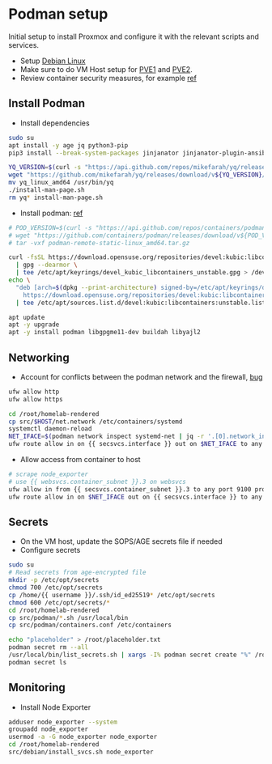 # Podman setup
Initial setup to install Proxmox and configure it with the relevant scripts and services.

- Setup [Debian Linux](./debian.md)
- Make sure to do VM Host setup for [PVE1](./pve1.md) and [PVE2](./pve2.md).
- Review container security measures, for example [ref](https://www.panoptica.app/research/7-ways-to-escape-a-container)

## Install Podman
- Install dependencies
```bash
sudo su
apt install -y age jq python3-pip
pip3 install --break-system-packages jinjanator jinjanator-plugin-ansible passlib

YQ_VERSION=$(curl -s "https://api.github.com/repos/mikefarah/yq/releases/latest" | grep -Po '"tag_name": "v\K[0-9.]+')
wget "https://github.com/mikefarah/yq/releases/download/v${YQ_VERSION}/yq_linux_amd64.tar.gz" -O - | tar xz
mv yq_linux_amd64 /usr/bin/yq
./install-man-page.sh
rm yq* install-man-page.sh
```
- Install podman: [ref](https://podman.io/docs/installation#linux-distributions)
```bash
# POD_VERSION=$(curl -s "https://api.github.com/repos/containers/podman/releases/latest" | grep -Po '"tag_name": "v\K[0-9.]+')
# wget "https://github.com/containers/podman/releases/download/v${POD_VERSION}/podman-remote-static-linux_amd64.tar.gz"
# tar -vxf podman-remote-static-linux_amd64.tar.gz

curl -fsSL https://download.opensuse.org/repositories/devel:kubic:libcontainers:unstable/Debian_Testing/Release.key \
  | gpg --dearmor \
  | tee /etc/apt/keyrings/devel_kubic_libcontainers_unstable.gpg > /dev/null
echo \
  "deb [arch=$(dpkg --print-architecture) signed-by=/etc/apt/keyrings/devel_kubic_libcontainers_unstable.gpg]\
    https://download.opensuse.org/repositories/devel:kubic:libcontainers:unstable/Debian_Testing/ /" \
  | tee /etc/apt/sources.list.d/devel:kubic:libcontainers:unstable.list > /dev/null

apt update
apt -y upgrade
apt -y install podman libgpgme11-dev buildah libyajl2
```

## Networking
- Account for conflicts between the podman network and the firewall, [bug](https://stackoverflow.com/questions/70870689/configure-ufw-for-podman-on-port-443)
```bash
ufw allow http
ufw allow https

cd /root/homelab-rendered
cp src/$HOST/net.network /etc/containers/systemd
systemctl daemon-reload
NET_IFACE=$(podman network inspect systemd-net | jq -r '.[0].network_interface')
ufw route allow in on {{ secsvcs.interface }} out on $NET_IFACE to any port 80,443 proto tcp
```

- Allow access from container to host
```bash
# scrape node_exporter
# use {{ websvcs.container_subnet }}.3 on websvcs
ufw allow in from {{ secsvcs.container_subnet }}.3 to any port 9100 proto tcp
ufw route allow in on $NET_IFACE out on {{ secsvcs.interface }} to any port 9100 proto tcp
```

## Secrets
- On the VM host, update the SOPS/AGE secrets file if needed
- Configure secrets
```bash
sudo su
# Read secrets from age-encrypted file
mkdir -p /etc/opt/secrets
chmod 700 /etc/opt/secrets
cp /home/{{ username }}/.ssh/id_ed25519* /etc/opt/secrets
chmod 600 /etc/opt/secrets/*
cd /root/homelab-rendered
cp src/podman/*.sh /usr/local/bin
cp src/podman/containers.conf /etc/containers

echo "placeholder" > /root/placeholder.txt
podman secret rm --all
/usr/local/bin/list_secrets.sh | xargs -I% podman secret create "%" /root/placeholder.txt
podman secret ls
```

## Monitoring
- Install Node Exporter
```bash
adduser node_exporter --system
groupadd node_exporter
usermod -a -G node_exporter node_exporter
cd /root/homelab-rendered
src/debian/install_svcs.sh node_exporter
```
